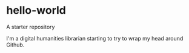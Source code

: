 # hello-world
A starter repository 

I'm a digital humanities librarian starting to try to wrap my head around Github.
